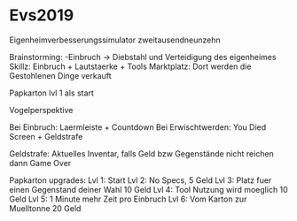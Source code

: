# Evs2019
Eigenheimverbesserungssimulator zweitausendneunzehn


Brainstorming:
-Einbruch -> Diebstahl und Verteidigung des eigenheimes
Skillz: Einbruch + Lautstaerke + Tools
Marktplatz: Dort werden die Gestohlenen Dinge verkauft

Papkarton lvl 1 als start

Vogelperspektive

Bei Einbruch: Laermleiste + Countdown
Bei Erwischtwerden: You Died Screen + Geldstrafe

Geldstrafe: Aktuelles Inventar, falls Geld bzw Gegenstände nicht reichen dann Game Over


Papkarton upgrades:
Lvl 1: Start
Lvl 2: No Specs, 5 Geld
Lvl 3: Platz fuer einen Gegenstand deiner Wahl 10 Geld
Lvl 4: Tool Nutzung wird moeglich 10 Geld
Lvl 5: 1 Minute mehr Zeit pro Einbruch
Lvl 6: Vom Karton zur Muelltonne 20 Geld


